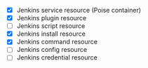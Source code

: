 - [x] Jenkins service resource (Poise container)
- [x] Jenkins plugin resource
- [ ] Jenkins script resource
- [x] Jenkins install resource
- [x] Jenkins command resource
- [ ] Jenkins config resource
- [ ] Jenkins credential resource
